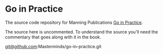 # Go in Practice

The source code repository for Manning Publications [Go in Practice](http://manning.com/butcher/).

The source here is uncommented. To understand the source you'll need the
commentary that goes along with it in the book.

git@github.com:Masterminds/go-in-practice.git
